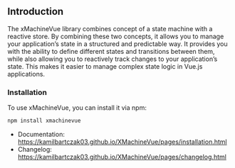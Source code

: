 ## Introduction
The xMachineVue library combines concept of a state machine with a reactive store. By combining these two concepts, it allows you to manage your application’s state in a structured and predictable way. It provides you with the ability to define different states and transitions between them, while also allowing you to reactively track changes to your application’s state. This makes it easier to manage complex state logic in Vue.js applications.

### Installation
To use xMachineVue, you can install it via npm:

```bash
npm install xmachinevue
```

- Documentation: https://kamilbartczak03.github.io/XMachineVue/pages/installation.html
- Changelog: https://kamilbartczak03.github.io/XMachineVue/pages/changelog.html